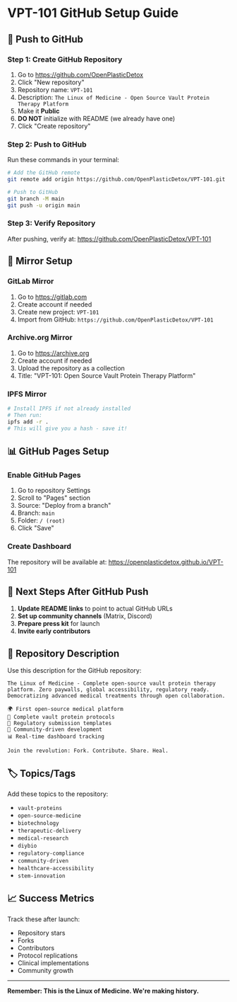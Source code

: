 # VPT-101 GitHub Setup Guide

## 🚀 Push to GitHub

### Step 1: Create GitHub Repository

1. Go to https://github.com/OpenPlasticDetox
2. Click "New repository"
3. Repository name: `VPT-101`
4. Description: `The Linux of Medicine - Open Source Vault Protein Therapy Platform`
5. Make it **Public**
6. **DO NOT** initialize with README (we already have one)
7. Click "Create repository"

### Step 2: Push to GitHub

Run these commands in your terminal:

```bash
# Add the GitHub remote
git remote add origin https://github.com/OpenPlasticDetox/VPT-101.git

# Push to GitHub
git branch -M main
git push -u origin main
```

### Step 3: Verify Repository

After pushing, verify at: https://github.com/OpenPlasticDetox/VPT-101

## 🔄 Mirror Setup

### GitLab Mirror
1. Go to https://gitlab.com
2. Create account if needed
3. Create new project: `VPT-101`
4. Import from GitHub: `https://github.com/OpenPlasticDetox/VPT-101`

### Archive.org Mirror
1. Go to https://archive.org
2. Create account if needed
3. Upload the repository as a collection
4. Title: "VPT-101: Open Source Vault Protein Therapy Platform"

### IPFS Mirror
```bash
# Install IPFS if not already installed
# Then run:
ipfs add -r .
# This will give you a hash - save it!
```

## 📊 GitHub Pages Setup

### Enable GitHub Pages
1. Go to repository Settings
2. Scroll to "Pages" section
3. Source: "Deploy from a branch"
4. Branch: `main`
5. Folder: `/ (root)`
6. Click "Save"

### Create Dashboard
The repository will be available at: https://openplasticdetox.github.io/VPT-101

## 🎯 Next Steps After GitHub Push

1. **Update README links** to point to actual GitHub URLs
2. **Set up community channels** (Matrix, Discord)
3. **Prepare press kit** for launch
4. **Invite early contributors**

## 📝 Repository Description

Use this description for the GitHub repository:

```
The Linux of Medicine - Complete open-source vault protein therapy platform. Zero paywalls, global accessibility, regulatory ready. Democratizing advanced medical treatments through open collaboration.

🌍 First open-source medical platform
🧬 Complete vault protein protocols  
🏥 Regulatory submission templates
🤝 Community-driven development
📊 Real-time dashboard tracking

Join the revolution: Fork. Contribute. Share. Heal.
```

## 🏷️ Topics/Tags

Add these topics to the repository:
- `vault-proteins`
- `open-source-medicine`
- `biotechnology`
- `therapeutic-delivery`
- `medical-research`
- `diybio`
- `regulatory-compliance`
- `community-driven`
- `healthcare-accessibility`
- `stem-innovation`

## 📈 Success Metrics

Track these after launch:
- Repository stars
- Forks
- Contributors
- Protocol replications
- Clinical implementations
- Community growth

---

**Remember: This is the Linux of Medicine. We're making history.** 